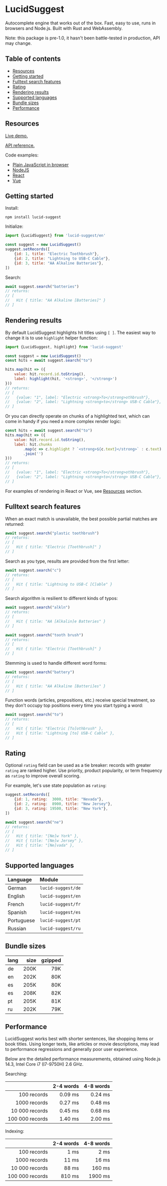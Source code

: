 # LucidSuggest

Autocomplete engine that works out of the box. Fast, easy to use, runs in browsers and Node.js. Built with Rust and WebAssembly.

Note: this package is pre-1.0, it hasn't been battle-tested in production, API may change.


## Table of contents
- [Resources](#resources)
- [Getting started](#getting-started)
- [Fulltext search features](#fulltext-search-features)
- [Rating](#rating)
- [Rendering results](#rendering-results)
- [Supported languages](#supported-languages)
- [Bundle sizes](#bundle-sizes)
- [Performance](#performance)


## Resources

[Live demo.](http://lucid-search.io.s3-website.eu-central-1.amazonaws.com/demo/index.html)

[API reference.](https://github.com/thaumant/lucid-suggest/tree/master/javascript/REFERENCE.md)

Code examples:
- [Plain JavaScript in browser](https://github.com/thaumant/lucid-suggest/tree/master/examples/browser-plain)
- [NodeJS](https://github.com/thaumant/lucid-suggest/tree/master/examples/node-ts)
- [React](https://github.com/thaumant/lucid-suggest/tree/master/examples/browser-react-ts)
- [Vue](https://github.com/thaumant/lucid-suggest/tree/master/examples/browser-vue)


## Getting started

Install:
```shell
npm install lucid-suggest
```

Initialize:
```javascript
import {LucidSuggest} from 'lucid-suggest/en'

const suggest = new LucidSuggest()
suggest.setRecords([
    {id: 1, title: "Electric Toothbrush"},
    {id: 2, title: "Lightning to USB-C Cable"},
    {id: 3, title: "AA Alkaline Batteries"},
])
```

Search:
```javascript
await suggest.search("batteries")
// returns:
// [
//   Hit { title: "AA Alkaline [Batteries]" }
// ]
```


## Rendering results

By default LucidSuggest highlights hit titles using `[ ]`.
The easiest way to change it is to use `highlight` helper function:

```javascript
import {LucidSuggest, highlight} from 'lucid-suggest'

const suggest = new LucidSuggest()
const hits = await suggest.search("to")

hits.map(hit => ({
    value: hit.record.id.toString(),
    label: highlight(hit, '<strong>', '</strong>')
}))
// returns:
// [
//   {value: "1", label: "Electric <strong>To</strong>othbrush"},
//   {value: "2", label: "Lightning <strong>to</strong> USB-C Cable"},
// ]
```

Or you can directly operate on chunks of a highlighted text,
which can come in handy if you need a more complex render logic:

```javascript
const hits = await suggest.search("to")
hits.map(hit => ({
    value: hit.record.id.toString(),
    label: hit.chunks
        .map(c => c.highlight ? `<strong>${c.text}</strong>` : c.text)
        .join('')
}))
// returns:
// [
//   {value: "1", label: "Electric <strong>To</strong>othbrush"},
//   {value: "2", label: "Lightning <strong>to</strong> USB-C Cable"},
// ]
```

For examples of rendering in React or Vue, see [Resources](#resources) section.

## Fulltext search features

When an exact match is unavailable, the best possible partial matches are returned:
```javascript
await suggest.search("plastic toothbrush")
// returns:
// [
//   Hit { title: "Electric [Toothbrush]" }
// ]
```

Search as you type, results are provided from the first letter:
```javascript
await suggest.search("c")
// returns:
// [
//   Hit { title: "Lightning to USB-C [C]able" }
// ]
```

Search algorithm is resilient to different kinds of typos:
```javascript
await suggest.search("alkln")
// returns:
// [
//   Hit { title: "AA [Alkalin]e Batteries" }
// ]
```

```javascript
await suggest.search("tooth brush")
// returns:
// [
//   Hit { title: "Electric [Toothbrush]" }
// ]
```

Stemming is used to handle different word forms:
```javascript
await suggest.search("battery")
// returns:
// [
//   Hit { title: "AA Alkaline [Batteri]es" }
// ]
```

Function words (articles, prepositions, etc.) receive special treatment, so they don't occupy top positions every time you start typing a word:
```javascript
await suggest.search("to")
// returns:
// [
//   Hit { title: "Electric [To]othbrush" },
//   Hit { title: "Lightning [to] USB-C Cable" },
// ]
```

## Rating

Optional `rating` field can be used as a tie breaker: records with greater `rating` are ranked higher. Use priority, product popularity, or term frequency as `rating` to improve overall scoring.

For example, let's use state population as `rating`:
```javascript
suggest.setRecords([
    {id: 1, rating:  3000, title: "Nevada"},
    {id: 2, rating:  8900, title: "New Jersey"},
    {id: 3, rating: 19500, title: "New York"},
])
```

```javascript
await suggest.search("ne")
// returns:
// [
//   Hit { title: "[Ne]w York" },
//   Hit { title: "[Ne]w Jersey" },
//   Hit { title: "[Ne]vada" },
// ]
```


## Supported languages

| Language   | Module             |
| :--------- | :----------------- |
| German     | `lucid-suggest/de` |
| English    | `lucid-suggest/en` |
| French     | `lucid-suggest/fr` |
| Spanish    | `lucid-suggest/es` |
| Portuguese | `lucid-suggest/pt` |
| Russian    | `lucid-suggest/ru` |


## Bundle sizes

| lang | size | gzipped |
| :--- | ---: | ------: |
| de   | 200K |     79K |
| en   | 202K |     80K |
| es   | 205K |     80K |
| es   | 208K |     82K |
| pt   | 205K |     81K |
| ru   | 202K |     79K |


## Performance

LucidSuggest works best with shorter sentences, like shopping items or book titles. Using longer texts, like articles or movie descriptions, may lead to performance regressions and generally poor user experience.

Below are the detailed performance measurements, obtained using Node.js 14.3, Intel Core i7 (I7-9750H) 2.6 GHz.

Searching:

|                 | 2-4 words | 4-8 words |
| --------------: | --------: | --------: |
|     100 records |   0.09 ms |   0.24 ms |
|    1000 records |   0.27 ms |   0.48 ms |
|  10 000 records |   0.45 ms |   0.68 ms |
| 100 000 records |   1.40 ms |   2.00 ms |

Indexing:

|                 | 2-4 words | 4-8 words |
| --------------: | --------: | --------: |
|     100 records |      1 ms |      2 ms |
|    1000 records |     11 ms |     16 ms |
|  10 000 records |     88 ms |    160 ms |
| 100 000 records |    810 ms |   1900 ms |
